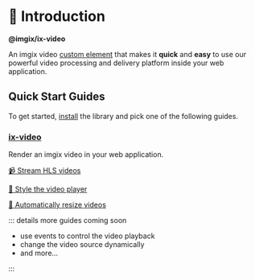 # 📙 Introduction

**@imgix/ix-video**

An imgix video [custom element](https://developer.mozilla.org/en-US/docs/Web/Web_Components) that makes it **quick** and **easy** to use our powerful video processing and delivery platform inside your web application.

## Quick Start Guides

To get started, [install](/overview/installation) the library and pick one of the following guides.

### [ix-video](/overview/ix-video)

Render an imgix video in your web application.

[📹 Stream HLS videos](/overview/ix-video.html#basic-usage)

[🎨 Style the video player](/overview/ix-video.html#customization)

[📐 Automatically resize videos](/overview/ix-video.html#advanced-usage)

::: details more guides coming soon

- use events to control the video playback
- change the video source dynamically
- and more...

:::
